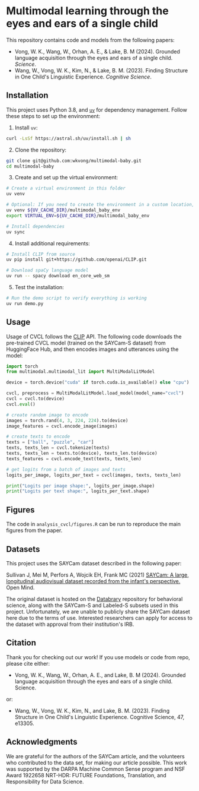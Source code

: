 # Multimodal learning through the eyes and ears of a single child

This repository contains code and models from the following papers:
- Vong, W. K., Wang, W., Orhan, A. E., & Lake, B. M (2024). Grounded language acquisition through the eyes and ears of a single child. *Science*.
- Wang, W., Vong, W. K., Kim, N., & Lake, B. M. (2023). Finding Structure in One Child's Linguistic Experience. *Cognitive Science*.

## Installation

This project uses Python 3.8, and [`uv`](https://docs.astral.sh/uv/) for dependency management. Follow these steps to set up the environment:

1. Install `uv`:
```bash
curl -LsSf https://astral.sh/uv/install.sh | sh
```

2. Clone the repository:
```bash
git clone git@github.com:wkvong/multimodal-baby.git
cd multimodal-baby
```

3. Create and set up the virtual environment:
```bash
# Create a virtual environment in this folder
uv venv

# Optional: If you need to create the environment in a custom location, run the following commands instead:
uv venv ${UV_CACHE_DIR}/multimodal_baby_env
export VIRTUAL_ENV=${UV_CACHE_DIR}/multimodal_baby_env

# Install dependencies
uv sync
```

4. Install additional requirements:
```bash
# Install CLIP from source
uv pip install git+https://github.com/openai/CLIP.git

# Download spaCy language model
uv run -- spacy download en_core_web_sm
```

5. Test the installation:
```bash
# Run the demo script to verify everything is working
uv run demo.py
```

## Usage
Usage of CVCL follows the [CLIP](https://github.com/openai/CLIP) API. The following code downloads the pre-trained CVCL model (trained on the SAYCam-S dataset) from HuggingFace Hub, and then encodes images and utterances using the model:

```python
import torch
from multimodal.multimodal_lit import MultiModalLitModel

device = torch.device("cuda" if torch.cuda.is_available() else "cpu")

cvcl, preprocess = MultiModalLitModel.load_model(model_name="cvcl")
cvcl = cvcl.to(device)
cvcl.eval()

# create random image to encode
images = torch.rand(4, 3, 224, 224).to(device)
image_features = cvcl.encode_image(images)

# create texts to encode
texts = ["ball", "puzzle", "car"]
texts, texts_len = cvcl.tokenize(texts)
texts, texts_len = texts.to(device), texts_len.to(device)
texts_features = cvcl.encode_text(texts, texts_len)

# get logits from a batch of images and texts
logits_per_image, logits_per_text = cvcl(images, texts, texts_len)

print("Logits per image shape:", logits_per_image.shape)
print("Logits per text shape:", logits_per_text.shape)
```

## Figures
The code in `analysis_cvcl/figures.R` can be run to reproduce the main figures from the paper.

## Datasets
This project uses the SAYCam dataset described in the following paper: 

Sullivan J, Mei M, Perfors A, Wojcik EH, Frank MC (2021) [SAYCam: A large, longitudinal audiovisual dataset recorded from the infant's perspective.](https://direct.mit.edu/opmi/article/doi/10.1162/opmi_a_00039/97495/SAYCam-A-Large-Longitudinal-Audiovisual-Dataset) Open Mind.

The original dataset is hosted on the [Databrary](https://nyu.databrary.org/) repository for behavioral science, along with the SAYCam-S and Labeled-S subsets used in this project. Unfortunately, we are unable to publicly share the SAYCam dataset here due to the terms of use. Interested researchers can apply for access to the dataset with approval from their institution's IRB.

## Citation

Thank you for checking out our work! If you use models or code from repo, please cite either:
- Vong, W. K., Wang, W., Orhan, A. E., and Lake, B. M (2024). Grounded language acquisition through the eyes and ears of a single child. Science.

or:

- Wang, W., Vong, W. K., Kim, N., and Lake, B. M. (2023). Finding Structure in One Child's Linguistic Experience. Cognitive Science, 47, e13305. 

## Acknowledgments
We are grateful for the authors of the SAYCam article, and the volunteers who contributed to the data set, for making our article possible. This work was supported by the DARPA Machine Common Sense program and NSF Award 1922658 NRT-HDR: FUTURE Foundations, Translation, and Responsibility for Data Science. 
